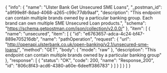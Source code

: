{
  "info": {
    "name": "Ulster Bank Get Unsecured SME Loans",
    "_postman_id": "a9f99e8f-8dad-4068-a265-c99c77db9aaf",
    "description": "This endpoint can contain multiple brands owned by a particular banking group. Each brand can own multiple SME Unsecured Loan products.",
    "schema": "https://schema.getpostman.com/json/collection/v2.0.0/"
  },
  "item": [
    {
      "name": "unsecured",
      "item": [
        {
          "id": "e6763657-adca-4c24-bf47-889e705216db",
          "name": "pathOperation",
          "request": {
            "url": "http://openapi.ulsterbank.co.uk/open-banking/v2.1/unsecured-sme-loans/",
            "method": "GET",
            "body": {
              "mode": "raw"
            },
            "description": "This endpoint can contain multiple brands owned by a particular banking group"
          },
          "response": [
            {
              "status": "OK",
              "code": 200,
              "name": "Response_200",
              "id": "806c8f43-acd6-4380-a60e-6deeff386783"
            }
          ]
        }
      ]
    }
  ]
}